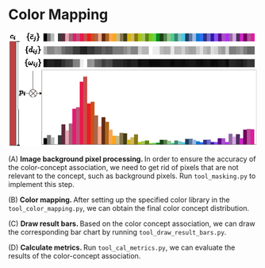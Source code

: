 # Color Mapping
![Teaser Image](https://github.com/ZiqiYe77/CCAIC/blob/main/docs/ColorMapping.png)</b>


(A) <b>Image background pixel processing. </b>
In order to ensure the accuracy of the color-concept association, we need to get rid of pixels that are not relevant to the concept, such as background pixels. Run `tool_masking.py` to implement this step.

(B) <b>Color mapping. </b>
After setting up the specified color library in the `tool_color_mapping.py`, we can obtain the final color concept distribution.

(C) <b>Draw result bars. </b>
Based on the color concept association, we can draw the corresponding bar chart by running `tool_draw_result_bars.py`.

(D) <b>Calculate metrics. </b>
Run `tool_cal_metrics.py`, we can evaluate the results of the color-concept association.
